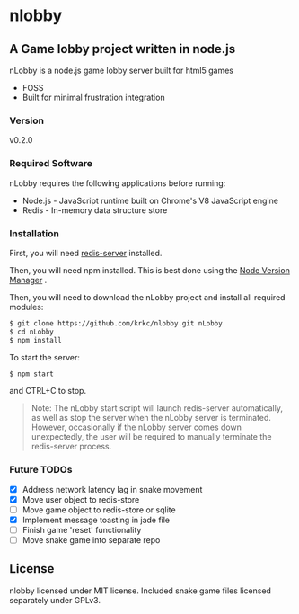 # nlobby

## A Game lobby project written in node.js


nLobby is a node.js game lobby server built for html5 games

  - FOSS
  - Built for minimal frustration integration

### Version
v0.2.0

### Required Software

nLobby requires the following applications before running:

* Node.js - JavaScript runtime built on Chrome's V8 JavaScript engine
* Redis - In-memory data structure store

### Installation

First, you will need [redis-server](http://redis.io/download) installed.

Then, you will need npm installed. This is best done using the [Node Version Manager](https://github.com/creationix/nvm) .

Then, you will need to download the nLobby project and install all required modules:

```sh
$ git clone https://github.com/krkc/nlobby.git nLobby
$ cd nLobby
$ npm install
```

To start the server:
```sh
$ npm start
```
and CTRL+C to stop.

> Note: The nLobby start script will launch redis-server automatically, as well as stop the server when the
> nLobby server is terminated. However, occasionally if the nLobby server comes down unexpectedly, the user
> will be required to manually terminate the redis-server process.

### Future TODOs

- [x] Address network latency lag in snake movement
- [x] Move user object to redis-store
- [ ] Move game object to redis-store or sqlite
- [x] Implement message toasting in jade file
- [ ] Finish game 'reset' functionality
- [ ] Move snake game into separate repo

License
----

nlobby licensed under MIT license.
Included snake game files licensed separately under GPLv3.
